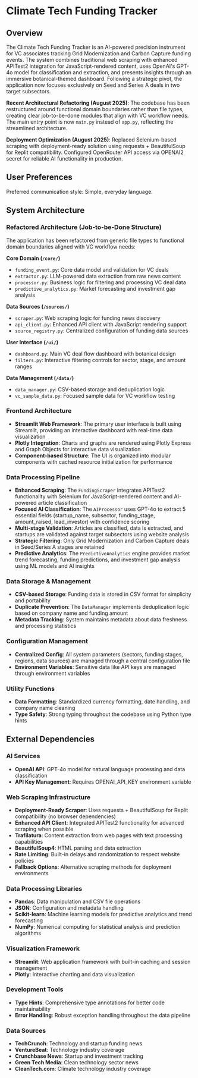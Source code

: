 # Climate Tech Funding Tracker

## Overview

The Climate Tech Funding Tracker is an AI-powered precision instrument for VC associates tracking Grid Modernization and Carbon Capture funding events. The system combines traditional web scraping with enhanced APITest2 integration for JavaScript-rendered content, uses OpenAI's GPT-4o model for classification and extraction, and presents insights through an immersive botanical-themed dashboard. Following a strategic pivot, the application now focuses exclusively on Seed and Series A deals in two target subsectors.

**Recent Architectural Refactoring (August 2025)**: The codebase has been restructured around functional domain boundaries rather than file types, creating clear job-to-be-done modules that align with VC workflow needs. The main entry point is now `main.py` instead of `app.py`, reflecting the streamlined architecture.

**Deployment Optimization (August 2025)**: Replaced Selenium-based scraping with deployment-ready solution using requests + BeautifulSoup for Replit compatibility. Configured OpenRouter API access via OPENAI2 secret for reliable AI functionality in production.

## User Preferences

Preferred communication style: Simple, everyday language.

## System Architecture

### Refactored Architecture (Job-to-be-Done Structure)
The application has been refactored from generic file types to functional domain boundaries aligned with VC workflow needs:

**Core Domain (`/core/`)**
- `funding_event.py`: Core data model and validation for VC deals
- `extractor.py`: LLM-powered data extraction from raw news content  
- `processor.py`: Business logic for filtering and processing VC deal data
- `predictive_analytics.py`: Market forecasting and investment gap analysis

**Data Sources (`/sources/`)**
- `scraper.py`: Web scraping logic for funding news discovery
- `api_client.py`: Enhanced API client with JavaScript rendering support
- `source_registry.py`: Centralized configuration of funding data sources

**User Interface (`/ui/`)**
- `dashboard.py`: Main VC deal flow dashboard with botanical design
- `filters.py`: Interactive filtering controls for sector, stage, and amount ranges

**Data Management (`/data/`)**
- `data_manager.py`: CSV-based storage and deduplication logic
- `vc_sample_data.py`: Focused sample data for VC workflow testing

### Frontend Architecture
- **Streamlit Web Framework**: The primary user interface is built using Streamlit, providing an interactive dashboard with real-time data visualization
- **Plotly Integration**: Charts and graphs are rendered using Plotly Express and Graph Objects for interactive data visualization
- **Component-based Structure**: The UI is organized into modular components with cached resource initialization for performance

### Data Processing Pipeline  
- **Enhanced Scraping**: The `FundingScraper` integrates APITest2 functionality with Selenium for JavaScript-rendered content and AI-powered article classification
- **Focused AI Classification**: The `AIProcessor` uses GPT-4o to extract 5 essential fields (startup_name, subsector, funding_stage, amount_raised, lead_investor) with confidence scoring
- **Multi-stage Validation**: Articles are classified, data is extracted, and startups are validated against target subsectors using website analysis
- **Strategic Filtering**: Only Grid Modernization and Carbon Capture deals in Seed/Series A stages are retained
- **Predictive Analytics**: The `PredictiveAnalytics` engine provides market trend forecasting, funding predictions, and investment gap analysis using ML models and AI insights

### Data Storage & Management
- **CSV-based Storage**: Funding data is stored in CSV format for simplicity and portability
- **Duplicate Prevention**: The `DataManager` implements deduplication logic based on company name and funding amount
- **Metadata Tracking**: System maintains metadata about data freshness and processing statistics

### Configuration Management
- **Centralized Config**: All system parameters (sectors, funding stages, regions, data sources) are managed through a central configuration file
- **Environment Variables**: Sensitive data like API keys are managed through environment variables

### Utility Functions
- **Data Formatting**: Standardized currency formatting, date handling, and company name cleaning
- **Type Safety**: Strong typing throughout the codebase using Python type hints

## External Dependencies

### AI Services
- **OpenAI API**: GPT-4o model for natural language processing and data classification
- **API Key Management**: Requires OPENAI_API_KEY environment variable

### Web Scraping Infrastructure
- **Deployment-Ready Scraper**: Uses requests + BeautifulSoup for Replit compatibility (no browser dependencies)
- **Enhanced API Client**: Integrated APITest2 functionality for advanced scraping when possible
- **Trafilatura**: Content extraction from web pages with text processing capabilities  
- **BeautifulSoup4**: HTML parsing and data extraction
- **Rate Limiting**: Built-in delays and randomization to respect website policies
- **Fallback Options**: Alternative scraping methods for deployment environments

### Data Processing Libraries
- **Pandas**: Data manipulation and CSV file operations
- **JSON**: Configuration and metadata handling
- **Scikit-learn**: Machine learning models for predictive analytics and trend forecasting
- **NumPy**: Numerical computing for statistical analysis and prediction algorithms

### Visualization Framework
- **Streamlit**: Web application framework with built-in caching and session management
- **Plotly**: Interactive charting and data visualization

### Development Tools
- **Type Hints**: Comprehensive type annotations for better code maintainability
- **Error Handling**: Robust exception handling throughout the data pipeline

### Data Sources
- **TechCrunch**: Technology and startup funding news
- **VentureBeat**: Technology industry coverage
- **Crunchbase News**: Startup and investment tracking
- **Green Tech Media**: Clean technology sector news
- **CleanTech.com**: Climate technology industry coverage
